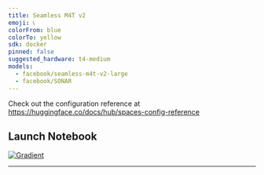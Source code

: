 ```yaml
---
title: Seamless M4T v2
emoji: 📞
colorFrom: blue
colorTo: yellow
sdk: docker
pinned: false
suggested_hardware: t4-medium
models:
  - facebook/seamless-m4t-v2-large
  - facebook/SONAR
---
```


Check out the configuration reference at https://huggingface.co/docs/hub/spaces-config-reference

## Launch Notebook

[![Gradient](https://assets.paperspace.io/img/gradient-badge.svg)](https://console.paperspace.com/github/gradient-ai/seamless-m4t-v2-large-hf?machine=Free-GPU)

---
